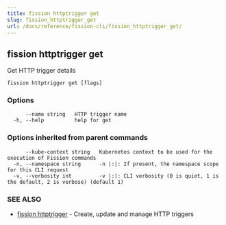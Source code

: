 ```yaml
---
title: fission httptrigger get
slug: fission_httptrigger_get
url: /docs/reference/fission-cli/fission_httptrigger_get/
---
```

## fission httptrigger get

Get HTTP trigger details

```
fission httptrigger get [flags]
```

### Options

```
      --name string   HTTP trigger name
  -h, --help          help for get
```

### Options inherited from parent commands

```
      --kube-context string   Kubernetes context to be used for the execution of Fission commands
  -n, --namespace string      -n |:|: If present, the namespace scope for this CLI request
  -v, --verbosity int         -v |:|: CLI verbosity (0 is quiet, 1 is the default, 2 is verbose) (default 1)
```

### SEE ALSO

* [fission httptrigger](/docs/reference/fission-cli/fission_httptrigger/)	 - Create, update and manage HTTP triggers

